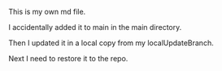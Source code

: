 This is my own md file.

I accidentally added it to main in the main directory.

Then I updated it in a local copy from my localUpdateBranch.

Next I need to restore it to the repo.
